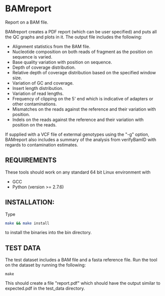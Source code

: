 # BAMreport
Report on a BAM file. 

BAMreport creates a PDF report (which can be user specified) and puts all the 
QC graphs and plots in it. The output file includes the following:

* Alignment statistics from the BAM file. 
* Nucleotide composition on both reads of fragment as the position on sequence
  is varied.
* Base quality variation with position on sequence.
* Depth of coverage distribution.
* Relative depth of coverage distribution based on the specified window size.
* Variation of GC and coverage. 
* Insert length distribution.
* Variation of read lengths.
* Frequency of clipping on the 5' end which is indicative of adapters or other
  contaminations.
* Mismatches on the reads against the reference and their variation with
  position.
* Indels on the reads against the reference and their variation with position on
  the reads.

If supplied with a VCF file of extermal genotypes using the "-g" option,
BAMreport also includes a summary of the analysis from verifyBamID with regards
to contamination estimates. 

## REQUIREMENTS
These tools should work on any standard 64 bit Linux environment with
* GCC
* Python (version >= 2.7.6)

## INSTALLATION:
Type
```bash
make && make install
```

to install the binaries into the bin directory.

## TEST DATA
The test dataset includes a BAM file and a fasta reference file. Run the tool 
on the dataset by running the following:

```
make
```

This should create a file "report.pdf" which should have the output similar to 
expected.pdf in the test_data directory.
